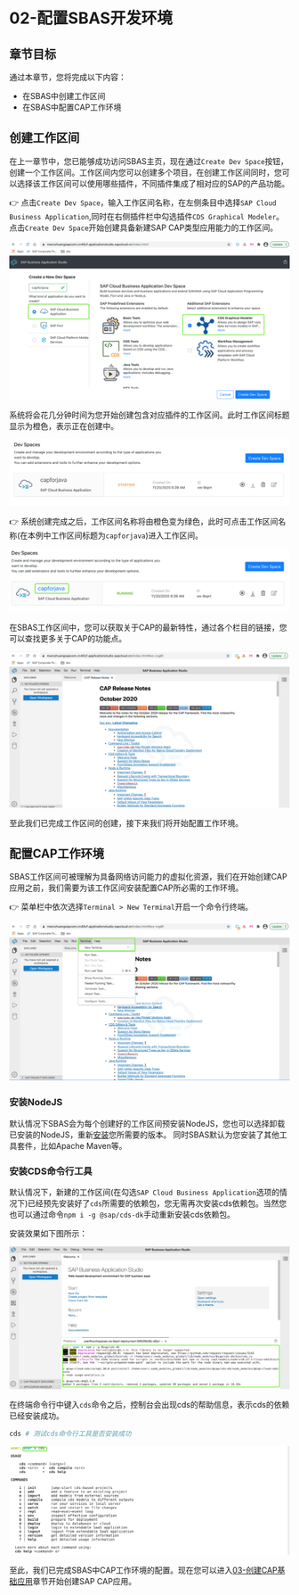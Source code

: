 # 02-配置SBAS开发环境

## 章节目标

通过本章节，您将完成以下内容：

- 在SBAS中创建工作区间
- 在SBAS中配置CAP工作环境

## 创建工作区间

在上一章节中，您已能够成功访问SBAS主页，现在通过`Create Dev Space`按钮，创建一个工作区间。工作区间内您可以创建多个项目，在创建工作区间同时，您可以选择该工作区间可以使用哪些插件，不同插件集成了相对应的SAP的产品功能。

:point_right: 点击`Create Dev Space`，输入工作区间名称，在左侧条目中选择`SAP Cloud Business Application`,同时在右侧插件栏中勾选插件`CDS Graphical Modeler`。点击`Create Dev Space`开始创建具备新建SAP CAP类型应用能力的工作区间。

![sbas workspace](sbas-workspace.png)

系统将会花几分钟时间为您开始创建包含对应插件的工作区间。此时工作区间标题显示为橙色，表示正在创建中。

![sbas workspace](sbas-2.png)

:point_right: 系统创建完成之后，工作区间名称将由橙色变为绿色，此时可点击工作区间名称(在本例中工作区间标题为`capforjava`)进入工作区间。

![sbas workspace](sbas-3.png)

在SBAS工作区间中，您可以获取关于CAP的最新特性，通过各个栏目的链接，您可以查找更多关于CAP的功能点。

![sbas home](sbas-home.png)

至此我们已完成工作区间的创建，接下来我们将开始配置工作环境。

## 配置CAP工作环境

SBAS工作区间可被理解为具备网络访问能力的虚拟化资源，我们在开始创建CAP应用之前，我们需要为该工作区间安装配置CAP所必需的工作环境。

:point_right: 菜单栏中依次选择`Terminal > New Terminal`开启一个命令行终端。

![sbas new terminal](sbas-new-terminal.png)

### 安装NodeJS

默认情况下SBAS会为每个创建好的工作区间预安装NodeJS，您也可以选择卸载已安装的NodeJS，重新[安装](https://nodejs.org/en/)您所需要的版本。
同时SBAS默认为您安装了其他工具套件，比如Apache Maven等。

### 安装CDS命令行工具

默认情况下，新建的工作区间(在勾选`SAP Cloud Business Application`选项的情况下)已经预先安装好了`cds`所需要的依赖包，您无需再次安装cds依赖包。当然您也可以通过命令`npm i -g @sap/cds-dk`手动重新安装cds依赖包。

安装效果如下图所示：

![cds installation](cds-install.png)

在终端命令行中键入`cds`命令之后，控制台会出现cds的帮助信息，表示cds的依赖已经安装成功。

```sh
cds # 测试cds命令行工具是否安装成功
```

![cds helper](cds.png)

至此，我们已完成SBAS中CAP工作环境的配置。现在您可以进入[03-创建CAP基础应用](https://github.com/HuangMarco/teched-2020-sap-cap/blob/master/exercises/03/README.md)章节开始创建SAP CAP应用。